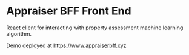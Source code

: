 # Appraiser BFF Front End

React client for interacting with property assessment machine learning algorithm.

Demo deployed at https://www.appraiserbff.xyz
